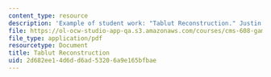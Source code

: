 ```yaml
---
content_type: resource
description: 'Example of student work: "Tablut Reconstruction." Justin Moe.'
file: https://ol-ocw-studio-app-qa.s3.amazonaws.com/courses/cms-608-game-design-spring-2008/2d682ee14d6dd6ad53206a9e165bfbae_moe1.pdf
file_type: application/pdf
resourcetype: Document
title: Tablut Reconstruction
uid: 2d682ee1-4d6d-d6ad-5320-6a9e165bfbae
---
```

